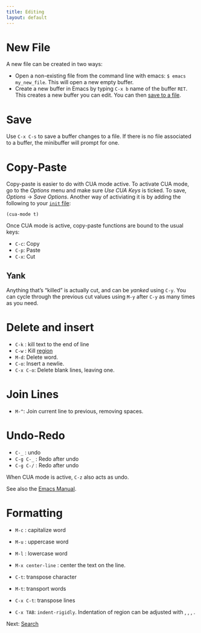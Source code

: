 ```yaml
---
title: Editing
layout: default
---
```


# New File

A new file can be created in two ways:

- Open a non-existing file from the command line with emacs: `$ emacs my_new_file`.  This will open a new empty buffer.
- Create a new buffer in Emacs by typing `C-x b` name of the buffer `RET`.  This creates a new buffer you can edit.  You can then [save to a file](editing.html#save).

# Save

Use `C-x C-s` to save a buffer changes to a file.  If there is no file
associated to a buffer, the minibuffer will prompt for one.

# Copy-Paste 

Copy-paste is easier to do with CUA mode active.  To activate CUA
mode, go to the _Options_ menu and make sure _Use CUA Keys_ is ticked.
To save, _Options_ → _Save Options_.  Another way of activiating it is
by adding the following to your [`init` file](init-file.html):

    (cua-mode t)

Once CUA mode is active, copy-paste functions are bound to the usual
keys:

- `C-c`: Copy
- `C-p`: Paste
- `C-x`: Cut

## Yank

Anything that’s “killed” is actually cut, and can be _yanked_ using
`C-y`.  You can cycle through the previous cut values using `M-y`
after `C-y` as many times as you need.

# Delete and insert

- `C-k` : kill text to the end of line
- `C-w` : Kill [region](select.html)
- `M-d`: Delete word.
- `C-o`: Insert a newlie.
- `C-x C-o`: Delete blank lines, leaving one.


# Join Lines

- `M-^`: Join current line to previous, removing spaces.

# Undo-Redo

- `C-_` : undo
- `C-g C-_` : Redo after undo
- `C-g C-/` : Redo after undo

When CUA mode is active, `C-z` also acts as undo.

See also the [Emacs Manual](http://www.gnu.org/software/emacs/manual/html_node/emacs/Undo.html).

# Formatting

- `M-c` : capitalize word
- `M-u` : uppercase word
- `M-l` : lowercase word
- `M-x center-line` : center the text on the line.
- `C-t`: transpose character
- `M-t`: transport words
- `C-x C-t`: transpose lines

- `C-x TAB`: `indent-rigidly`.  Indentation of region can be adjusted
  with <left>, <right>, <S-left>, <S-right>. 

Next: [Search](search.html)
